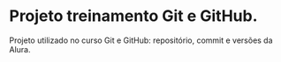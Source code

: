 <h1>Projeto treinamento Git e GitHub. </h1>

<p>Projeto utilizado no curso  Git e GitHub: repositório, commit e versões da Alura.</p>




